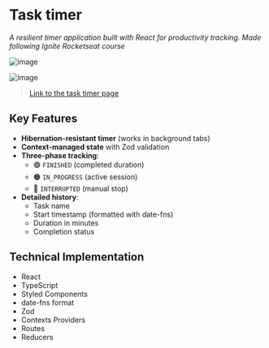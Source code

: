 # Task timer
_A resilient timer application built with React for productivity tracking. Made following Ignite Rocketseat course_

![image](https://github.com/user-attachments/assets/29ebda06-e966-4a52-8a43-113a5f8ed9cd)

![image](https://github.com/user-attachments/assets/8f405148-8924-4325-b91c-7e26c0ec5b46)

> [Link to the task timer page](https://gustacamara.github.io/task-timer/)

## Key Features
- **Hibernation-resistant timer** (works in background tabs)
- **Context-managed state** with Zod validation
- **Three-phase tracking**:
  - 🟢 `FINISHED` (completed duration)
  - 🟠 `IN_PROGRESS` (active session)
  - 🔴 `INTERRUPTED` (manual stop)
- **Detailed history**:
  - Task name
  - Start timestamp (formatted with date-fns)
  - Duration in minutes
  - Completion status

## Technical Implementation
  - React
  - TypeScript
  - Styled Components
  - date-fns format
  - Zod
  - Contexts Providers
  - Routes
  - Reducers
